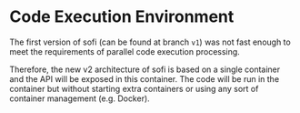 # Code Execution Environment

The first version of sofi (can be found at branch `v1`) was not fast enough to meet the requirements of parallel code execution processing.

Therefore, the new v2 architecture of sofi is based on a single container and the API will be exposed in this container.
The code will be run in the container but without starting extra containers or using any sort of container management (e.g. Docker).